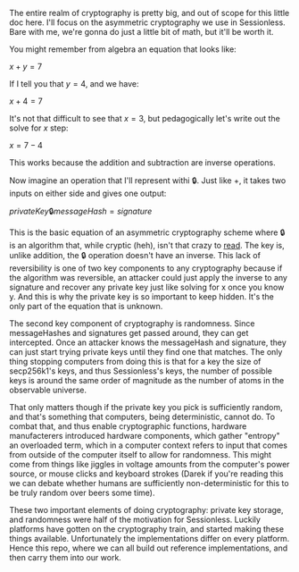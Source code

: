 The entire realm of cryptography is pretty big, and out of scope for this little doc here. I'll focus on the asymmetric cryptography we use in Sessionless. Bare with me, we're gonna do just a little bit of math, but it'll be worth it.

You might remember from algebra an equation that looks like:

$x + y = 7$

If I tell you that $y = 4$, and we have:

$x + 4 = 7$

It's not that difficult to see that $x = 3$, but pedagogically let's write out the solve for $x$ step:

$x = 7 - 4$

This works because the addition and subtraction are inverse operations. 

Now imagine an operation that I'll represent withi $🔒$. Just like $+$, it takes two inputs on either side and gives one output:

$privateKey 🔒 messageHash = signature$

This is the basic equation of an asymmetric cryptography scheme where $🔒$ is an algorithm that, while cryptic (heh), isn't that crazy to [read](https://github.com/paulmillr/noble-curves/blob/main/src/secp256k1.ts). The key is, unlike addition, the $🔒$ operation doesn't have an inverse. This lack of reversibility is one of two key components to any cryptography because if the algorithm was reversible, an attacker could just apply the inverse to any signature and recover any private key just like solving for x once you know y. And this is why the private key is so important to keep hidden. It's the only part of the equation that is unknown. 

The second key component of cryptography is randomness. Since messageHashes and signatures get passed around, they can get intercepted. Once an attacker knows the messageHash and signature, they can just start trying private keys until they find one that matches. The only thing stopping computers from doing this is that for a key the size of secp256k1's keys, and thus Sessionless's keys, the number of possible keys is around the same order of magnitude as the number of atoms in the observable universe. 

That only matters though if the private key you pick is sufficiently random, and that's something that computers, being deterministic, cannot do. To combat that, and thus enable cryptographic functions, hardware manufacterers introduced hardware components, which gather "entropy" an overloaded term, which in a computer context refers to input that comes from outside of the computer itself to allow for randomness. This might come from things like jiggles in voltage amounts from the computer's power source, or mouse clicks and keyboard strokes (Darek if you're reading this we can debate whether humans are sufficiently non-deterministic for this to be truly random over beers some time). 

These two important elements of doing cryptography: private key storage, and randomness were half of the motivation for Sessionless. Luckily platforms have gotten on the cryptography train, and started making these things available. Unfortunately the implementations differ on every platform. Hence this repo, where we can all build out reference implementations, and then carry them into our work. 

